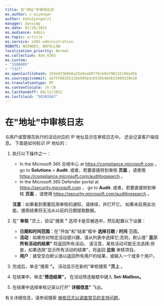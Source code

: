 ```yaml
---
title: 在"地址"中审核日志
ms.author: v-aiyengar
author: AshaIyengar21
manager: dansimp
ms.date: 02/26/2021
ms.audience: Admin
ms.topic: article
ms.service: o365-administration
ROBOTS: NOINDEX, NOFOLLOW
localization_priority: Normal
ms.collection: Adm_O365
ms.custom:
- "3100005"
- "7327"
ms.openlocfilehash: 258e92368b8a33e8ea807f0cb9af90132c86ed5b
ms.sourcegitcommit: ab75f66355116e995b3cb5505465b31989339e28
ms.translationtype: MT
ms.contentlocale: zh-CN
ms.lasthandoff: 08/13/2021
ms.locfileid: "58303567"
---
```

# <a name="find-the-ip-address-in-audit-log"></a>在"地址"中审核日志

与用户或管理员执行的活动对应的 IP 地址显示在审核日志中。 还会记录客户端信息。 下面是如何标识 IP 地址的：

1. 执行以下操作之一：
   - In the Microsoft 365 合规中心 at <https://compliance.microsoft.com> ， go to **Solutions** \> **Audit**. 或者，若要直接转到审核 **页面** ，请使用 <https://compliance.microsoft.com/auditlogsearch> 。
   - In the Microsoft 365 Defender portal at <https://security.microsoft.com> ， go to **Audit**. 或者，若要直接转到审核 **页面** ，请使用 <https://security.microsoft.com/auditlogsearch> 。

    **注意**：如果看到需要启用审核的通知，请继续，并打开它。 如果未启用此功能，搜索结果将无法从以前的日期提取数据。

2. 在" **审核** "页上，验证"搜索 **"** 选项卡是否被选中，然后配置以下设置：
   - **日期和时间范围**：在"开始"和"结束"框中 **选择日期** / **时间** 范围。
   - **活动**：如果你对特定活动感兴趣，请从列表中选择它;否则，默认值" **显示所有活动的结果"** 将返回所有活动。 请注意，某些活动可能无法选择;但是，如果选择"显示所有活动的结果"，将返回 **这些** 审核项目。
   - **用户**：接受空白默认值以返回所有用户的结果，或输入一个或多个用户。

3. 完成后，单击"搜索 **"。** 活动显示在新的"审核搜索 **"页上** 。

4. 在结果中，单击"**筛选结果"，** 在活动筛选器框中键入 **Set-Mailbox。**

5. 在结果中选择审核记录以打开" **详细信息"** 飞出。

有关详细信息，请参阅搜索 [审核日志以调查常见的支持问题](https://docs.microsoft.com/microsoft-365/compliance/auditing-troubleshooting-scenarios)。
